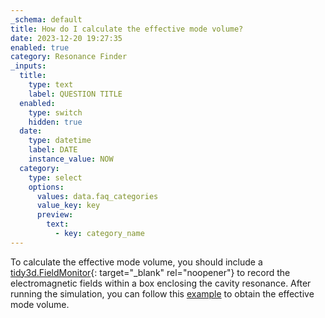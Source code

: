 ```yaml
---
_schema: default
title: How do I calculate the effective mode volume?
date: 2023-12-20 19:27:35
enabled: true
category: Resonance Finder
_inputs:
  title:
    type: text
    label: QUESTION TITLE
  enabled:
    type: switch
    hidden: true
  date:
    type: datetime
    label: DATE
    instance_value: NOW
  category:
    type: select
    options:
      values: data.faq_categories
      value_key: key
      preview:
        text:
          - key: category_name
---
```

To calculate the effective mode volume, you should include a [tidy3d.FieldMonitor](https://docs.flexcompute.com/projects/tidy3d/en/latest/api/_autosummary/tidy3d.FieldMonitor.html){: target="_blank" rel="noopener"}&nbsp;to record the electromagnetic fields within a box enclosing the cavity resonance. After running the simulation, you can follow this [example](https://www.flexcompute.com/tidy3d/examples/notebooks/CavityFOM/) to obtain the effective mode volume.